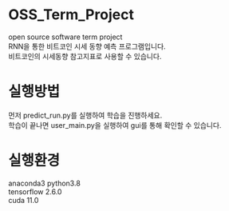 # OSS_Term_Project
open source software term project<br>
RNN을 통한 비트코인 시세 동향 예측 프로그램입니다.<br>
비트코인의 시세동향 참고지표로 사용할 수 있습니다.<br>

# 실행방법
먼저 predict_run.py를 실행하여 학습을 진행하세요.<br>학습이 끝나면 user_main.py을 실행하여 gui를 통해 확인할 수 있습니다.<br>



# 실행환경
anaconda3 python3.8<br>
tensorflow 2.6.0<br>
cuda 11.0<br>
